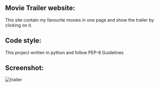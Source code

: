 ## Movie Trailer website:
This site contain my favourite movies in one page and show the trailer by clicking on it.

## Code style:
This project written in python and follow PEP-8 Guidelines

## Screenshot:

![trailer](https://user-images.githubusercontent.com/37745421/42786074-14bc8cde-8955-11e8-93c8-f6636b1cae4e.jpg)

